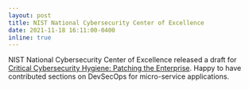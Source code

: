 ```yaml
---
layout: post
title: NIST National Cybersecurity Center of Excellence
date: 2021-11-18 16:11:00-0400
inline: true
---
```


NIST National Cybersecurity Center of Excellence released a draft for <a href="https://www.nccoe.nist.gov/projects/critical-cybersecurity-hygiene-patching-enterprise">Critical Cybersecurity Hygiene: Patching the Enterprise</a>. Happy to have contributed sections on DevSecOps for micro-service applications.

